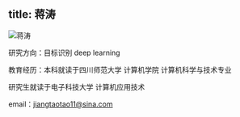 title: 蒋涛
---
![蒋涛](http://7xohr3.com1.z0.glb.clouddn.com/蒋涛.jpg)研究方向：目标识别 deep learning 
教育经历：本科就读于四川师范大学 计算机学院 计算机科学与技术专业  
研究生就读于电子科技大学 计算机应用技术
email：<jiangtaotao11@sina.com>